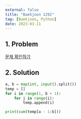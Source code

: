 ```yaml
---
external: false
title: "Baekjoon 1292"
tag: [Baekjoon, Python]
date: 2023-03-11
---
```


## 1. Problem

[문제 확인하기](https://www.acmicpc.net/problem/1292)

## 2. Solution

```python
a, b = map(int, input().split())
temp = []
for i in range(1, b + 1):
    for j in range(i):
        temp.append(i)

print(sum(temp[a - 1:b]))
```
